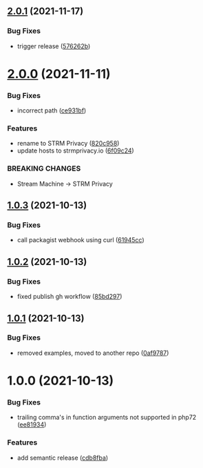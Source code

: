## [2.0.1](https://github.com/strmprivacy/php-driver/compare/v2.0.0...v2.0.1) (2021-11-17)


### Bug Fixes

* trigger release ([576262b](https://github.com/strmprivacy/php-driver/commit/576262b0aeb39c4eff44d69f8a62dc9b54486a0a))

# [2.0.0](https://github.com/streammachineio/php-driver/compare/v1.0.3...v2.0.0) (2021-11-11)


### Bug Fixes

* incorrect path ([ce931bf](https://github.com/streammachineio/php-driver/commit/ce931bf8fa1679859e4604999c7dda41a6708fde))


### Features

* rename to STRM Privacy ([820c958](https://github.com/streammachineio/php-driver/commit/820c95852c42ae4a52018d86794ee4d86f72522c))
* update hosts to strmprivacy.io ([6f09c24](https://github.com/streammachineio/php-driver/commit/6f09c24f012d40e2b358d3f1efde1f255abe28d1))


### BREAKING CHANGES

* Stream Machine -> STRM Privacy

## [1.0.3](https://github.com/strmprivacy/php-driver/compare/v1.0.2...v1.0.3) (2021-10-13)


### Bug Fixes

* call packagist webhook using curl ([61945cc](https://github.com/strmprivacy/php-driver/commit/61945cc532d46180e0c476434767f80d498ddb0d))

## [1.0.2](https://github.com/strmprivacy/php-driver/compare/v1.0.1...v1.0.2) (2021-10-13)


### Bug Fixes

* fixed publish gh workflow ([85bd297](https://github.com/strmprivacy/php-driver/commit/85bd297d2c8b3878ca70a33378054f10fec390c6))

## [1.0.1](https://github.com/strmprivacy/php-driver/compare/v1.0.0...v1.0.1) (2021-10-13)


### Bug Fixes

* removed examples, moved to another repo ([0af9787](https://github.com/strmprivacy/php-driver/commit/0af9787b5b75b25cef08b4acbb3083ea895e49ec))

# 1.0.0 (2021-10-13)


### Bug Fixes

* trailing comma's in function arguments not supported in php72 ([ee81934](https://github.com/strmprivacy/php-driver/commit/ee819344f73180c91a4b964abc4cb3b5f7b56e9a))


### Features

* add semantic release ([cdb8fba](https://github.com/strmprivacy/php-driver/commit/cdb8fba60abc1b37605e724fefbf045f91dd8e87))
